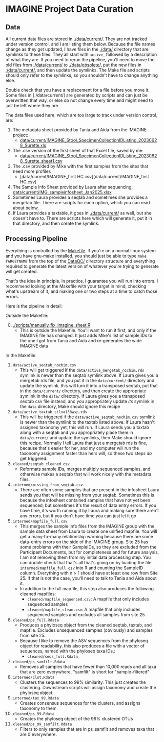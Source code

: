 IMAGINE Project Data Curation
=============================

## Data

All current data files are stored in [./data/current/](./data/current). They are
not tracked under version control, and I am listing them below. Because the file
names change as they get updated, I have files in the [./data/](./data/)
directory that are symlinks to these files. They all start with `active_`
followed by a description of what they are. If you need to rerun the pipeline,
you'll need to move the old files from [./data/current/](./data/current/) to
[./data/obsolete/](./data/obsolete/), put the new files in
[./data/current/](./data/current/), and then update the symlinks. The Make file
and scripts should only refer to the symlinks, so you shouldn't have to change
anything else.

Double check that you have a replacement for a file before you move it. Some
files in [./data/current/] are generated by scripts and can just be overwritten
that way, or else do not change every time and might need to just be left where
they are.

The data files used here, which are too large to track under version control,
are:

1. The metadata sheet provided by Tania and Aida from the IMAGINE project:
	* [data/current/IMAGINE_Stool_SpecimenCollectionIDListing_20230628_Surette.xls](data/IMAGINE_Stool_SpecimenCollectionIDListing_20230628_Surette.xls)
2. The .csv version of the first sheet of that Excel file, saved by me: 
	* [data/current/IMAGINE_Stool_SpecimenCollectionIDListing_20230628_Surette_sheet1.csv](data/IMAGINE_Stool_SpecimenCollectionIDListing_20230628_Surette_sheet1.csv)
3. The .csv provided by Mike with the first samples from the sites that need
	more profiles
	* [data/current/IMAGINE_first HC.csv](data/current/IMAGINE_first HC.csv)
4. The Sample Info Sheet provided by Laura after sequencing:
	[data/current/IMG_sampleinfosheet_Jan2025.xlsx](data/current/IMG_sampleinfosheet_Jan2025.xlsx)
5. Sometimes Laura provides a seqtab and sometimes she provides a mergetab
file. There are scripts for each option, which you can read about below.
6. If Laura provides a taxtable, it goes in [./data/current/](./data/current/)
as well, but she doesn't have to. There are scripts here which will generate it,
put it in that directory, and then create the symlink.

## Processing Pipeline

Everything is controlled by the [Makefile](./Makefile). If you're on a normal
linux system and you have gnu-make installed, you should just be able to type
`make TARGETNAME` from the top of the [DataQC/](../DataQC) directory structure
and everything required to generate the latest version of whatever you're trying
to generate will get created.

That's the idea in principle. In practice, I guarantee you will run into errors.
I recommend looking at the Makefile with your target in mind, checking what's
upstream of it, and making one or two steps at a time to catch those errors.

Here is the pipeline in detail:

Outside the Makefile:

0. [./scripts/manually_fix_imagine_sheet.R](./scripts/manually_fix_imagine_sheet.R)
	* This is outside the Makefile. You'll want to run it first, and only if the
	IMAGINE file has changed. It just adds Mike's list of sample IDs to the one I
	got from Tania and Aida and re-generates the wide IMAGINE data

In the Makefile:

1. `data/active_seqtab_nochim.csv`
	* This will get triggered if the `data/active_mergetab_nochim.rds` symlink is
	newer than the seqtab symlink above. If Laura gives you a mergetab rds file,
	and you put it in the `data/current/` directory and update the symlink, this
	will turn it into a transposed seqtab, put that in the `data/current/`
	directory, and then create the appropriate symlink in the `data/` directory.
	If Laura gives you a transposed seqtab csv file instead, and you appropriately
	update _its_ symlink in the `data` directory, Make should ignore this recipe
2. `data/active_taxtab_silva138wsp.rds`
	* This will be triggered if the `data/active_seqtab_nochim.csv` symlink is
	newer than the symlink to the taxtab listed above. If Laura hasn't assigned
	taxonomy yet, this will run. If Laura sends you a taxtab along with a seqtab
	and you appropriately place them in `data/current/` and update the symlinks,
	then Make should ignore this recipe. Normally I tell Laura that just a
	mergetab rds is fine, because that's easier for her, and my computer will run
	the taxonomy assignment faster than hers will, so these two steps _do_ get
	triggered.
3. `cleaned/seqtab_cleaned.csv`
	* Reformats sample IDs, merges multiply sequenced samples, and otherwise makes
	a seqtab that will work nicely with the metadata files.
4. `intermed/missing_from_seqtab.csv`
	* There are often some samples that are present in the infosheet Laura sends
	you that will be missing from your seqtab. Sometimes this is because the
	infosheet contained samples that have not yet been sequenced, but sometimes
	it's the result of data entry errors. If you have time, it's worth running it
	by Laura and making sure there aren't any errors, but if you don't have time
	you can just let it go
5. `intermed/mapfile_full.csv`
	* This merges the sample info files from the IMAGINE group with the sample
	data sheet from Laura to create one unified mapfile. You will get a
	many-to-many relationship warning because there are some data-entry errors on
	the side of the IMAGINE group. Site 25 has some problems with their SampleIDs,
	so they are excluded from the Participant Documents, but for completeness and
	for future analysis, I am not removing them from my initial data processing
	step. You can double check that that's all that's going on by loading the file
	`intermed/mapfile_full.csv` into R and counting the SampleID column.
	Everything with n > 1 should have at least one row from Site 25. If that is
	_not_ the case, you'll need to talk to Tania and Aida about it.
	* In addition to the full mapfile, this step also produces the following
	cleaned mapfiles:
		* `cleaned/mapfile_sequenced.csv`: A mapfile that only includes sequenced
		samples
		* `cleaned/mapfile_clean.csv`: A mapfile that only includes sequenced
		samples and excludes all samples from site 25.
6. `cleaned/ps_full.Rdata`
	* Produces a phyloseq object from the cleaned seqtab, taxtab, and mapfile.
	Excludes unsequenced samples (obviously) and samples from site 25.
	* Because I like to remove the ASV sequences from the phyloseq object for
	readability, this also produces a file with a vector of sequences, named with
	the phyloseq taxa IDs.:
		* `cleaned/seqs_full.Rdata`
7. `cleaned/ps_samfilt.Rdata`
	* Removes all samples that have fewer than 10,000 reads and all taxa that are
	zero everywhere. "samfilt" is short for "sample-filtered"
8. `intermed/clst.Rdata`
	* Clusters the sequences to 99% similarity. This just creates the clustering.
	Downstream scripts will assign taxonomy and create the phyloseq object.
9. `intermed/tax_99.Rdata`
	* Creates consensus sequences for the clusters, and assigns taxonomy to them
10. `cleaned/ps_99.Rdata`
	* Creates the phyloseq object of the 99% clustered OTUs
11. `cleaned/ps_99_samfilt.Rdata`
	* Filters to only samples that are in ps_samfilt and removes taxa that are 0
	everywhere.
